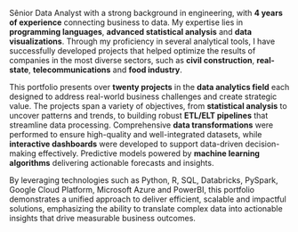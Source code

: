Sênior Data Analyst with a strong background in engineering, with **4 years of experience** connecting business to data. My expertise lies in **programming languages**, **advanced statistical analysis** and **data visualizations**. Through my proficiency in several analytical tools, I have successfully developed projects that helped optimize the results of companies in the most diverse sectors, such as **civil construction**, **real-state**, **telecommunications** and **food industry**.

This portfolio presents over **twenty projects** in the **data analytics field** each designed to address real-world business challenges and create strategic value. The projects span a variety of objectives, from **statistical analysis** to uncover patterns and trends, to building robust **ETL/ELT pipelines** that streamline data processing. Comprehensive **data transformations** were performed to ensure high-quality and well-integrated datasets, while **interactive dashboards** were developed to support data-driven decision-making effectively. Predictive models powered by **machine learning algorithms** delivering actionable forecasts and insights. 

By leveraging technologies such as Python, R, SQL, Databricks, PySpark, Google Cloud Platform, Microsoft Azure and PowerBI, this portfolio demonstrates a unified approach to deliver efficient, scalable and impactful solutions, emphasizing the ability to translate complex data into actionable insights that drive measurable business outcomes.
